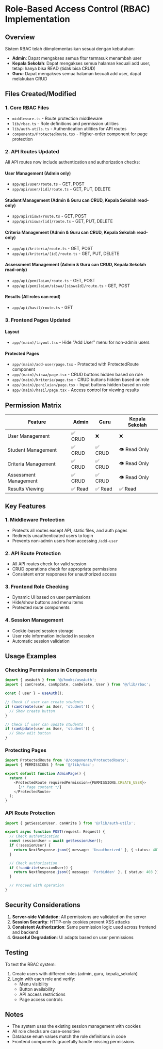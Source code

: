 # Role-Based Access Control (RBAC) Implementation

## Overview
Sistem RBAC telah diimplementasikan sesuai dengan kebutuhan:

- **Admin**: Dapat mengakses semua fitur termasuk menambah user
- **Kepala Sekolah**: Dapat mengakses semua halaman kecuali add user, tetapi hanya bisa READ (tidak bisa CRUD)
- **Guru**: Dapat mengakses semua halaman kecuali add user, dapat melakukan CRUD

## Files Created/Modified

### 1. Core RBAC Files
- `middleware.ts` - Route protection middleware
- `lib/rbac.ts` - Role definitions and permission utilities
- `lib/auth-utils.ts` - Authentication utilities for API routes
- `components/ProtectedRoute.tsx` - Higher-order component for page protection

### 2. API Routes Updated
All API routes now include authentication and authorization checks:

#### User Management (Admin only)
- `app/api/user/route.ts` - GET, POST
- `app/api/user/[id]/route.ts` - GET, PUT, DELETE

#### Student Management (Admin & Guru can CRUD, Kepala Sekolah read-only)
- `app/api/siswa/route.ts` - GET, POST
- `app/api/siswa/[id]/route.ts` - GET, PUT, DELETE

#### Criteria Management (Admin & Guru can CRUD, Kepala Sekolah read-only)
- `app/api/kriteria/route.ts` - GET, POST
- `app/api/kriteria/[id]/route.ts` - GET, PUT, DELETE

#### Assessment Management (Admin & Guru can CRUD, Kepala Sekolah read-only)
- `app/api/penilaian/route.ts` - GET, POST
- `app/api/penilaian/siswa/[siswaId]/route.ts` - GET, POST

#### Results (All roles can read)
- `app/api/hasil/route.ts` - GET

### 3. Frontend Pages Updated

#### Layout
- `app/(main)/layout.tsx` - Hide "Add User" menu for non-admin users

#### Protected Pages
- `app/(main)/add-user/page.tsx` - Protected with ProtectedRoute component
- `app/(main)/siswa/page.tsx` - CRUD buttons hidden based on role
- `app/(main)/kriteria/page.tsx` - CRUD buttons hidden based on role
- `app/(main)/penilaian/page.tsx` - Input buttons hidden based on role
- `app/(main)/hasil/page.tsx` - Access control for viewing results

## Permission Matrix

| Feature | Admin | Guru | Kepala Sekolah |
|---------|-------|------|----------------|
| User Management | ✅ CRUD | ❌ | ❌ |
| Student Management | ✅ CRUD | ✅ CRUD | 👁️ Read Only |
| Criteria Management | ✅ CRUD | ✅ CRUD | 👁️ Read Only |
| Assessment Management | ✅ CRUD | ✅ CRUD | 👁️ Read Only |
| Results Viewing | ✅ Read | ✅ Read | ✅ Read |

## Key Features

### 1. Middleware Protection
- Protects all routes except API, static files, and auth pages
- Redirects unauthenticated users to login
- Prevents non-admin users from accessing `/add-user`

### 2. API Route Protection
- All API routes check for valid session
- CRUD operations check for appropriate permissions
- Consistent error responses for unauthorized access

### 3. Frontend Role Checking
- Dynamic UI based on user permissions
- Hide/show buttons and menu items
- Protected route components

### 4. Session Management
- Cookie-based session storage
- User role information included in session
- Automatic session validation

## Usage Examples

### Checking Permissions in Components
```typescript
import { useAuth } from '@/hooks/useAuth';
import { canCreate, canUpdate, canDelete, User } from '@/lib/rbac';

const { user } = useAuth();

// Check if user can create students
if (canCreate(user as User, 'student')) {
  // Show create button
}

// Check if user can update students
if (canUpdate(user as User, 'student')) {
  // Show edit button
}
```

### Protecting Pages
```typescript
import ProtectedRoute from '@/components/ProtectedRoute';
import { PERMISSIONS } from '@/lib/rbac';

export default function AdminPage() {
  return (
    <ProtectedRoute requiredPermission={PERMISSIONS.CREATE_USER}>
      {/* Page content */}
    </ProtectedRoute>
  );
}
```

### API Route Protection
```typescript
import { getSessionUser, canWrite } from '@/lib/auth-utils';

export async function POST(request: Request) {
  // Check authentication
  const sessionUser = await getSessionUser();
  if (!sessionUser) {
    return NextResponse.json({ message: 'Unauthorized' }, { status: 401 });
  }

  // Check authorization
  if (!canWrite(sessionUser)) {
    return NextResponse.json({ message: 'Forbidden' }, { status: 403 });
  }

  // Proceed with operation
}
```

## Security Considerations

1. **Server-side Validation**: All permissions are validated on the server
2. **Session Security**: HTTP-only cookies prevent XSS attacks
3. **Consistent Authorization**: Same permission logic used across frontend and backend
4. **Graceful Degradation**: UI adapts based on user permissions

## Testing

To test the RBAC system:

1. Create users with different roles (admin, guru, kepala_sekolah)
2. Login with each role and verify:
   - Menu visibility
   - Button availability
   - API access restrictions
   - Page access controls

## Notes

- The system uses the existing session management with cookies
- All role checks are case-sensitive
- Database enum values match the role definitions in code
- Frontend components gracefully handle missing permissions
